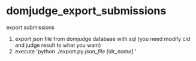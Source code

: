 # domjudge_export_submissions
export submissions

1. export json file from domjudge database with sql (you need modify cid and judge result to what you want)
2. execute 'python ./export.py <i>json_file [dir_name] </i>'